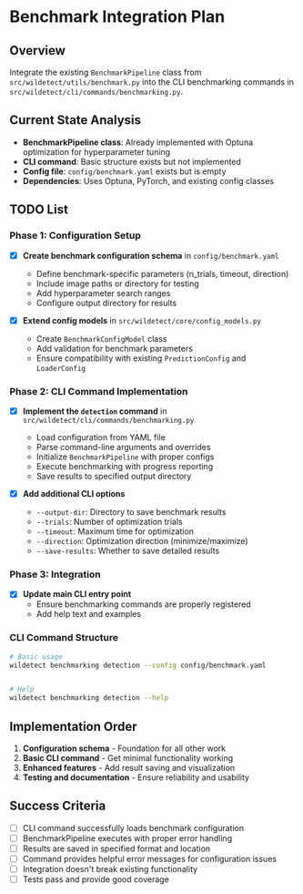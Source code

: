 # Benchmark Integration Plan

## Overview
Integrate the existing `BenchmarkPipeline` class from `src/wildetect/utils/benchmark.py` into the CLI benchmarking commands in `src/wildetect/cli/commands/benchmarking.py`.

## Current State Analysis
- **BenchmarkPipeline class**: Already implemented with Optuna optimization for hyperparameter tuning
- **CLI command**: Basic structure exists but not implemented
- **Config file**: `config/benchmark.yaml` exists but is empty
- **Dependencies**: Uses Optuna, PyTorch, and existing config classes

## TODO List

### Phase 1: Configuration Setup
- [x] **Create benchmark configuration schema** in `config/benchmark.yaml`
  - Define benchmark-specific parameters (n_trials, timeout, direction)
  - Include image paths or directory for testing
  - Add hyperparameter search ranges
  - Configure output directory for results

- [x] **Extend config models** in `src/wildetect/core/config_models.py`
  - Create `BenchmarkConfigModel` class
  - Add validation for benchmark parameters
  - Ensure compatibility with existing `PredictionConfig` and `LoaderConfig`

### Phase 2: CLI Command Implementation
- [x] **Implement the `detection` command** in `src/wildetect/cli/commands/benchmarking.py`
  - Load configuration from YAML file
  - Parse command-line arguments and overrides
  - Initialize `BenchmarkPipeline` with proper configs
  - Execute benchmarking with progress reporting
  - Save results to specified output directory

- [x] **Add additional CLI options**
  - `--output-dir`: Directory to save benchmark results
  - `--trials`: Number of optimization trials
  - `--timeout`: Maximum time for optimization
  - `--direction`: Optimization direction (minimize/maximize)
  - `--save-results`: Whether to save detailed results

### Phase 3: Integration
- [x] **Update main CLI entry point**
  - Ensure benchmarking commands are properly registered
  - Add help text and examples



### CLI Command Structure
```bash
# Basic usage
wildetect benchmarking detection --config config/benchmark.yaml


# Help
wildetect benchmarking detection --help
```

## Implementation Order
1. **Configuration schema** - Foundation for all other work
2. **Basic CLI command** - Get minimal functionality working
3. **Enhanced features** - Add result saving and visualization
4. **Testing and documentation** - Ensure reliability and usability

## Success Criteria
- [ ] CLI command successfully loads benchmark configuration
- [ ] BenchmarkPipeline executes with proper error handling
- [ ] Results are saved in specified format and location
- [ ] Command provides helpful error messages for configuration issues
- [ ] Integration doesn't break existing functionality
- [ ] Tests pass and provide good coverage
